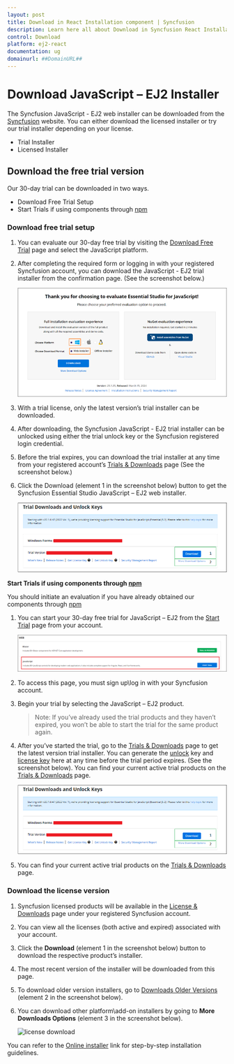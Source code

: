 ```yaml
---
layout: post
title: Download in React Installation component | Syncfusion
description: Learn here all about Download in Syncfusion React Installation component of Syncfusion Essential JS 2 and more.
control: Download 
platform: ej2-react
documentation: ug
domainurl: ##DomainURL##
---
```


# Download JavaScript – EJ2 Installer

The Syncfusion JavaScript - EJ2 web installer can be downloaded from the [Syncfusion](https://www.syncfusion.com/react-components) website. You can either download the licensed installer or try our trial installer depending on your license.

* Trial Installer
* Licensed Installer

## Download the free trial version

Our 30-day trial can be downloaded in two ways.

* Download Free Trial Setup
* Start Trials if using components through [npm](https://www.npmjs.com/~syncfusionorg)

### Download free trial setup

1. You can evaluate our 30-day free trial by visiting the [Download Free Trial](https://www.syncfusion.com/downloads) page and select the JavaScript platform.

2. After completing the required form or logging in with your registered Syncfusion account, you can download the JavaScript - EJ2 trial installer from the confirmation page. (See the screenshot below.)

    ![ej2 trial confirmation](images/trial-confirmation.PNG)

3. With a trial license, only the latest version’s trial installer can be downloaded.

4. After downloading, the Syncfusion JavaScript - EJ2 trial installer can be unlocked using either the trial unlock key or the Syncfusion registered login credential.

5. Before the trial expires, you can download the trial installer at any time from your registered account’s [Trials & Downloads](https://www.syncfusion.com/account/manage-trials/downloads) page (See the screenshot below.)

6. Click the Download (element 1 in the screenshot below) button to get the Syncfusion Essential Studio JavaScript – EJ2 web installer.

    ![start trial download installer](images/start-trial-download-installer.png)

**Start Trials if using components through [npm](https://www.npmjs.com/~syncfusionorg)**

You should initiate an evaluation if you have already obtained our components through [npm](https://www.npmjs.com/~syncfusionorg)

1. You can start your 30-day free trial for JavaScript – EJ2 from the [Start Trial](https://www.syncfusion.com/account/manage-trials/start-trials) page from your account.

    ![start trial download](images/start-trial-download.png)

2. To access this page, you must sign up\log in with your Syncfusion account.

3. Begin your trial by selecting the JavaScript – EJ2 product.

    >Note: If you’ve already used the trial products and they haven’t expired, you won’t be able to start the trial for the same product again.

4. After you’ve started the trial, go to the [Trials & Downloads](https://www.syncfusion.com/account/manage-trials/start-trials) page to get the latest version trial installer. You can generate the [unlock](https://support.syncfusion.com/kb/article/7053/how-to-generate-unlock-key-for-essentials-studio-products) key and [license key](https://ej2.syncfusion.com/react/documentation/licensing/license-key-generation) here at any time before the trial period expires. (See the screenshot below). You can find your current active trial products on the [Trials & Downloads](https://www.syncfusion.com/account/manage-trials/start-trials) page.

    ![start trial download installer](images/start-trial-download-installer.png)

5. You can find your current active trial products on the [Trials & Downloads](https://www.syncfusion.com/account/manage-trials/start-trials) page.

### Download the license version

1. Syncfusion licensed products will be available in the [License & Downloads](https://www.syncfusion.com/account/downloads) page under your registered Syncfusion account.

2. You can view all the licenses (both active and expired) associated with your account.

3. Click the **Download** (element 1 in the screenshot below) button to download the respective product’s installer.

4. The most recent version of the installer will be downloaded from this page.

5. To download older version installers, go to [Downloads Older Versions](https://www.syncfusion.com/account/downloads/studio) (element 2 in the screenshot below).

6. You can download other platform\add-on installers by going to **More Downloads Options** (element 3 in the screenshot below).

    ![license download](images/license-download.png)

You can refer to the [Online installer](https://ej2.syncfusion.com/react/documentation/installation/web-installer/installation-using-web-installer) link for step-by-step installation guidelines.
